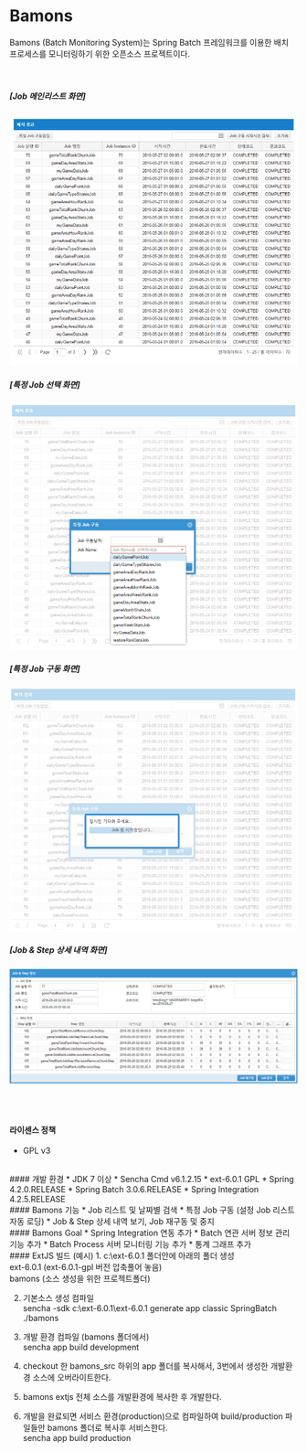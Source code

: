 # Bamons

Bamons (Batch Monitoring System)는 Spring Batch 프레임워크를 이용한 배치 프로세스를 모니터링하기 위한 오픈소스 프로젝트이다.
<br><br><br>

##### [Job 메인리스트 화면]
![Bamons](./document/image/bamons-1.png)
##### [특정 Job 선택 화면]
![Bamons](./document/image/bamons-2.png)
##### [특정 Job 구동 화면]
![Bamons](./document/image/bamons-4.png)
##### [Job & Step 상세 내역 화면]
![Bamons](./document/image/bamons-3.png)

<br><br>
#### 라이센스 정책
* GPL v3

<br>
#### 개발 환경
* JDK 7 이상
* Sencha Cmd v6.1.2.15
* ext-6.0.1 GPL
* Spring 4.2.0.RELEASE
* Spring Batch 3.0.6.RELEASE
* Spring Integration 4.2.5.RELEASE

<br>
#### Bamons 기능
* Job 리스트 및 날짜별 검색
* 특정 Job 구동 (설정 Job 리스트 자동 로딩)
* Job & Step 상세 내역 보기, Job 재구동 및 중지

<br>
#### Bamons Goal
* Spring Integration 연동 추가
* Batch 연관 서버 정보 관리 기능 추가
* Batch Process 서버 모니터링 기능 추가
* 통계 그래프 추가

<br>
#### ExtJS 빌드 (예시)
1. c:\ext-6.0.1 폴더안에 아래의 폴더 생성
    <br> ext-6.0.1    (ext-6.0.1-gpl 버전 압축풀어 놓음)
    <br> bamons       (소스 생성을 위한 프로젝트폴더)

2. 기본소스 생성 컴파일<br>
   sencha -sdk c:\ext-6.0.1\ext-6.0.1 generate app classic SpringBatch ./bamons

3. 개발 환경 컴파일 (bamons 폴더에서)<br>
   sencha app build development

4. checkout 한 bamons_src 하위의 app 폴더를 복사해서, 3번에서 생성한 개발환경 소스에 오버라이트한다.<br>

5. bamons extjs 전체 소스를 개발환경에 복사한 후 개발한다.

6. 개발을 완료되면 서비스 환경(production)으로 컴파일하여 build/production 파일들만 bamons 폴더로 복사후 서비스한다.<br>
   sencha app build production